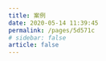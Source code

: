 ```yaml
---
title: 案例
date: 2020-05-14 11:39:45
permalink: /pages/5d571c
# sidebar: false
article: false
---
```

